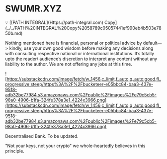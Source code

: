 # SWUMR.XYZ

<aside>
💡 [[PATH INTEGRAL](Https://path-integral.com) Copy](../../PATH%20INTEGRAL%20Copy%2058789c05057441ef990eb4b503e7850b.md)

</aside>

Nothing mentioned here is financial, personal or political advice by default—> kindly, use your own good wisdom before making any decisions along with consulting respective national or international institutions. It’s totally upto the reader/ audience’s discretion to interpret any content without any liability to the author. We are not offering any jobs at this time. 

![https://substackcdn.com/image/fetch/w_1456,c_limit,f_auto,q_auto:good,fl_progressive:steep/https%3A%2F%2Fbucketeer-e05bbc84-baa3-437e-9518-adb32be77984.s3.amazonaws.com%2Fpublic%2Fimages%2Fe79c5cb5-98a0-4906-b1fa-324fe378a3e1_4224x3966.png](https://substackcdn.com/image/fetch/w_1456,c_limit,f_auto,q_auto:good,fl_progressive:steep/https%3A%2F%2Fbucketeer-e05bbc84-baa3-437e-9518-adb32be77984.s3.amazonaws.com%2Fpublic%2Fimages%2Fe79c5cb5-98a0-4906-b1fa-324fe378a3e1_4224x3966.png)

Decentralised Bank. To be updated.

"Not your keys, not your crypto" we whole-heartedly believes in this principle.